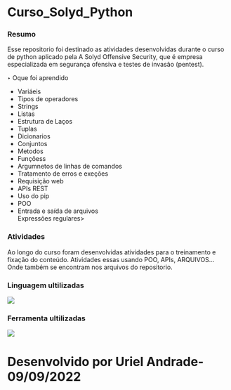 # Curso_Solyd_Python
### Resumo
<p>Esse repositorio foi destinado as atividades desenvolvidas durante o curso de python aplicado pela A Solyd Offensive Security, que é empresa especializada em segurança ofensiva e testes de invasão (pentest).</p>
<p>‣ Oque foi aprendido</p>
<ul>
  <li>Variáeis</li>
  <li>Tipos de operadores</li>
  <li>Strings</li>
  <li>Listas</li>
  <li>Estrutura de Laços</li>
  <li>Tuplas</li>
  <li>Dicionarios</li>
  <li>Conjuntos</li>
  <li>Metodos</li>
  <li>Funçõess</li>
  <li>Argumnetos de linhas de comandos</li>
  <li>Tratamento de erros e exeções</li>
  <li>Requisição web</li>
  <li>APIs REST</li>
  <li>Uso do pip</li>
  <li>POO</li>
  <li>Entrada e saída de arquivos</li
  <li>Expressões regulares</li>>
</ul>

### Atividades
<p>Ao longo do curso foram desenvolvidas atividades para o treinamento e fixação do conteúdo. Atividades essas usando POO, APIs, ARQUIVOS... Onde também se encontram nos arquivos do repositorio.</p>

### Linguagem ultilizadas
<div>
<img src="https://img.icons8.com/fluency/48/python.png"/>
</div>

### Ferramenta ultilizadas
<div>
<img src="https://img.icons8.com/color/48/api-settings.png"/>
</div>

# Desenvolvido por Uriel Andrade-09/09/2022
